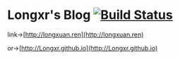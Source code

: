 
# Longxr's Blog [![Build Status](https://travis-ci.org/Longxr/Longxr.github.io.svg?branch=blog)](https://travis-ci.org/Longxr/Longxr.github.io)

link->[http://longxuan.ren](http://longxuan.ren)

or->[http://Longxr.github.io](http://Longxr.github.io)

